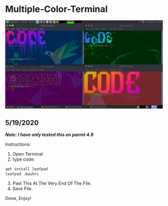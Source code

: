 # Multiple-Color-Terminal
![](IMG-01.png)
## 5/19/2020
***Note: I have only tested this on parrot 4.9***

Instructions:
1. Open Terminal
2. type code:
```
apt install leafpad
leafpad .bashrc
```
3. Past This At The Very End Of The File.
4. Save File.

Done, Enjoy!
